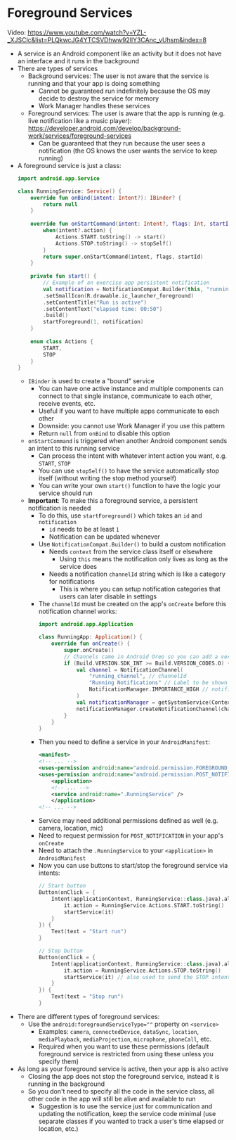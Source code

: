 # Foreground Services
Video: https://www.youtube.com/watch?v=YZL-_XJSClc&list=PLQkwcJG4YTCSVDhww92llY3CAnc_vUhsm&index=8
- A service is an Android component like an activity but it does not have an interface and it runs in the background
- There are types of services
	- Background services: The user is not aware that the service is running and that your app is doing something
		- Cannot be guaranteed run indefinitely because the OS may decide to destroy the service for memory
		- Work Manager handles these services
	- Foreground services: The user is aware that the app is running (e.g. live notification like a music player): https://developer.android.com/develop/background-work/services/foreground-services
		- Can be guaranteed that they run because the user sees a notification (the OS knows the user wants the service to keep running)
- A foreground service is just a class:
  ```kotlin
  import android.app.Service
  
  class RunningService: Service() {
	  override fun onBind(intent: Intent?): IBinder? {
		  return null
	  }
	  
	  override fun onStartCommand(intent: Intent?, flags: Int, startId: Int): Int {
		  when(intent?.action) {
			  Actions.START.toString() -> start()
			  Actions.STOP.toString() -> stopSelf()
		  }
		  return super.onStartCommand(intent, flags, startId)
	  }
	  
	  private fun start() {
		  // Example of an exercise app persistent notification
		  val notification = NotificationCompat.Builder(this, "running_channel")
		  .setSmallIcon(R.drawable.ic_launcher_foreground)
		  .setContentTitle("Run is active")
		  .setContentText("elapsed time: 00:50")
		  .build()
		  startForeground(1, notification)
	  }
	  
	  enum class Actions {
		  START,
		  STOP
	  }
  }
	```
	- `IBinder` is used to create a "bound" service
		- You can have one active instance and multiple components can connect to that single instance, communicate to each other, receive events, etc.
		- Useful if you want to have multiple apps communicate to each other
		- Downside: you cannot use Work Manager if you use this pattern
		- Return `null` from `onBind` to disable this option
	- `onStartCommand` is triggered when another Android component sends an intent to this running service
		- Can process the intent with whatever intent action you want, e.g. `START`, `STOP`
		- You can use `stopSelf()` to have the service automatically stop itself (without writing the stop method yourself)
		- You can write your own `start()` function to have the logic your service should run
	- **Important**: To make this a foreground service, a persistent notification is needed
		- To do this, use `startForeground()` which takes an `id` and `notification`
			- `id` needs to be at least `1`
			- Notification can be updated whenever
		- Use `NotificationCompat.Builder()` to build a custom notification
			- Needs `context` from the service class itself or elsewhere
				- Using `this` means the notification only lives as long as the service does
			- Needs a notification `channelId` string which is like a category for notifications
				- This is where you can setup notification categories that users can later disable in settings
		- The `channelId` must be created on the app's `onCreate` before this notification channel works:
		  ```kotlin
		  import android.app.Application
		  
		  class RunningApp: Application() {
			  override fun onCreate() {
				  super.onCreate()
				  // Channels came in Android Oreo so you can add a version check
				  if (Build.VERSION.SDK_INT >= Build.VERSION_CODES.O) {
					  val channel = NotificationChannel(
						  "running_channel", // channelId
						  "Running Notifications" // Label to be shown in settings
						  NotificationManager.IMPORTANCE_HIGH // notification rank
					  )
					  val notificationManager = getSystemService(Context.NOTIFICATION_SERVICE) as NotificationManager
					  notificationManager.createNotificationChannel(channel)
				  }
			  }
		  }
			```
		- Then you need to define a service in your `AndroidManifest`:
		  ```xml
		  <manifest>
		  <!-- ... -->
		  <uses-permission android:name="android.permission.FOREGROUND_SERVICE" />
		  <uses-permission android:name="android.permission.POST_NOTIFICATIONS" />
			  <application>
			  <!-- ... -->
			  <service android:name=".RunningService" />
			  </application>
		  <!-- ... -->
			```
		- Service may need additional permissions defined as well (e.g. camera, location, mic)
		- Need to request permission for `POST_NOTIFICATION` in your app's `onCreate`
		- Need to attach the `.RunningService` to your `<application>` in `AndroidManifest`
		- Now you can use buttons to start/stop the foreground service via intents:
		  ```kotlin
		  // Start button
		  Button(onClick = {
			  Intent(applicationContext, RunningService::class.java).also {
				  it.action = RunningService.Actions.START.toString()
				  startService(it)
			  }
		  }) {
			  Text(text = "Start run")
		  }
		  
		  // Stop button
		  Button(onClick = {
			  Intent(applicationContext, RunningService::class.java).also {
				  it.action = RunningService.Actions.STOP.toString()
				  startService(it) // also used to send the STOP intent
			  }
		  }) {
			  Text(text = "Stop run")
		  }
			```
- There are different types of foreground services:
	- Use the `android:foregroundServiceType=""` property on `<service>`
		- Examples: `camera`, `connectedDevice`, `dataSync`, `location`, `mediaPlayback`, `mediaProjection`, `microphone`, `phoneCall`, etc.
		- Required when you want to use these permissions (default foreground service is restricted from using these unless you specify them)
- As long as your foreground service is active, then your app is also active
	- Closing the app does not stop the foreground service, instead it is running in the background
	- So you don't need to specify all the code in the service class, all other code in the app will still be alive and available to run
		- Suggestion is to use the service just for communication and updating the notification, keep the service code minimal (use separate classes if you wanted to track a user's time elapsed or location, etc.)
